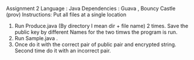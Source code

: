 Assignment 2
Language : Java
Dependencies : Guava , Bouncy Castle (prov)
Instructions: Put all files at a single location
1. Run Produce.java (By directory I mean dir + file name) 2 times. Save the public key by different Names for the two timws the program is run.
2. Run Sample.java .
3. Once do it with the correct pair of public pair and encrypted string. Second time do it with an incorrect pair.

